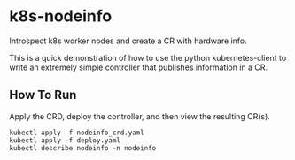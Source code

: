 # k8s-nodeinfo
Introspect k8s worker nodes and create a CR with hardware info.

This is a quick demonstration of how to use the python kubernetes-client to write an extremely simple controller that publishes information in a CR.

## How To Run
Apply the CRD, deploy the controller, and then view the resulting CR(s).
```
kubectl apply -f nodeinfo_crd.yaml
kubectl apply -f deploy.yaml
kubectl describe nodeinfo -n nodeinfo
```
